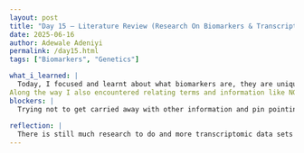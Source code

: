 ```yaml
---
layout: post
title: "Day 15 – Literature Review (Research On Biomarkers & Transcriptomic Data Sets)"
date: 2025-06-16
author: Adewale Adeniyi
permalink: /day15.html
tags: ["Biomarkers", "Genetics"]

what_i_learned: |
  Today, I focused and learnt about what biomarkers are, they are unique markers found in cancerous tumors or tumors, futhermore, Genomic biomarkers are measureable characteristics of either RNA or DNA that signal normal or abnormal biological processes, responses to an exposure or intervention.For example, you could picture it as a name tag only with more details of what cell or tumor it was gotten from, and what makes it unique, basically helps us to understand what type of cell,tissue or tumor type it is. A brief definition of what transcriptomic data set is, the systemic measurements of many RNAs, futhermore, it is a study which employs RNA sequencing to identify differentially expressed genes and alternatively splicing effects by comparing gene expression profiles between healthy and diseased tissues.
Along the way I also encountered relating terms and information like NGS (Next Generation Sequencing), which basically means a revolutionary technology that allows for the rapid sequencing of millions of DNA or RNA fragments simultaneously, transforming genomic research and clinical applications.
blockers: |
  Trying not to get carried away with other information and pin pointing and focusing on what the project wishes to achieve.
  
reflection: |
  There is still much research to do and more transcriptomic data sets to find and to clean, understaning the biological theoretical aspect would help to point my team in the right direction.
---
```

